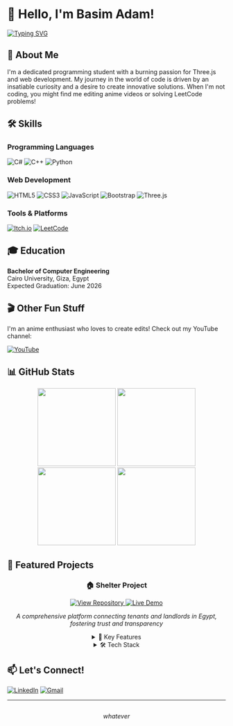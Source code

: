 # 👋 Hello, I'm Basim Adam!

[![Typing SVG](https://readme-typing-svg.herokuapp.com?font=Fira+Code&pause=1000&color=00F743&width=435&lines=Passionate+Programming+Student;Three.js+Enthusiast;Anime+Lover+and+Editor)](https://git.io/typing-svg)

## 🚀 About Me

I'm a dedicated programming student with a burning passion for Three.js and web development. My journey in the world of code is driven by an insatiable curiosity and a desire to create innovative solutions. When I'm not coding, you might find me editing anime videos or solving LeetCode problems!

## 🛠️ Skills

### Programming Languages
![C#](https://img.shields.io/badge/c%23-%23239120.svg?style=for-the-badge&logo=c-sharp&logoColor=white)
![C++](https://img.shields.io/badge/c++-%2300599C.svg?style=for-the-badge&logo=c%2B%2B&logoColor=white)
![Python](https://img.shields.io/badge/python-3670A0?style=for-the-badge&logo=python&logoColor=ffdd54)

### Web Development
![HTML5](https://img.shields.io/badge/html5-%23E34F26.svg?style=for-the-badge&logo=html5&logoColor=white)
![CSS3](https://img.shields.io/badge/css3-%231572B6.svg?style=for-the-badge&logo=css3&logoColor=white)
![JavaScript](https://img.shields.io/badge/javascript-%23323330.svg?style=for-the-badge&logo=javascript&logoColor=%23F7DF1E)
![Bootstrap](https://img.shields.io/badge/bootstrap-%23563D7C.svg?style=for-the-badge&logo=bootstrap&logoColor=white)
![Three.js](https://img.shields.io/badge/threejs-black?style=for-the-badge&logo=three.js&logoColor=white)

### Tools & Platforms
[![Itch.io](https://img.shields.io/badge/Itch-%23FF0B34.svg?style=for-the-badge&logo=Itch.io&logoColor=white)](https://bassemadam.itch.io/dango)
[![LeetCode](https://img.shields.io/badge/LeetCode-000000?style=for-the-badge&logo=LeetCode&logoColor=#d16c06)](https://leetcode.com/BassemAdam/)

## 🎓 Education

**Bachelor of Computer Engineering**  
Cairo University, Giza, Egypt  
Expected Graduation: June 2026

## 🎬 Other Fun Stuff

I'm an anime enthusiast who loves to create edits! Check out my YouTube channel:

[![YouTube](https://img.shields.io/badge/YouTube-%23FF0000.svg?style=for-the-badge&logo=YouTube&logoColor=white)](https://www.youtube.com/@RHGedits)

## 📊 GitHub Stats

<div align="center">
  <img height="180em" src="https://github-readme-stats.vercel.app/api?username=BassemAdam&show_icons=true&theme=radical&include_all_commits=true&count_private=true"/>
  <img height="180em" src="https://github-readme-stats.vercel.app/api/top-langs/?username=BassemAdam&layout=compact&langs_count=7&theme=radical"/>
</div>

<div align="center">
  <img height="180em" src="https://github-readme-streak-stats.herokuapp.com/?user=BassemAdam&theme=radical&hide_border=false"/>
  <img height="180em" src="https://github-profile-summary-cards.vercel.app/api/cards/profile-details?username=BassemAdam&theme=radical"/>
</div>

## 🌟 Featured Projects

<div align="center">
  <h3>🏠 Shelter Project</h3>
  <p>
    <a href="https://github.com/BassemAdam/Shelter">
      <img src="https://img.shields.io/badge/GitHub-View_Repository-2ea44f?style=for-the-badge&logo=github" alt="View Repository">
    </a>
    <a href="https://shelter.prod.demoday.us/">
      <img src="https://img.shields.io/badge/Live-Demo-FF6600?style=for-the-badge&logo=internetexplorer&logoColor=white" alt="Live Demo">
    </a>
  </p>
  <p><i>A comprehensive platform connecting tenants and landlords in Egypt, fostering trust and transparency</i></p>
  <details>
    <summary>📌 Key Features</summary>
    <ul>
      <li>🏠 Listings for rental properties</li>
      <li>🤝 Secure tenant-landlord communication</li>
      <li>📄 Digital lease agreements</li>
      <li>📊 Analytics for property performance</li>
      <li>📱 Optimized for mobile and desktop use</li>
    </ul>
  </details>
  <details>
    <summary>🛠️ Tech Stack</summary>
    <p>
      <img src="https://img.shields.io/badge/JavaScript-F7DF1E?style=for-the-badge&logo=javascript&logoColor=black" alt="JavaScript">
      <img src="https://img.shields.io/badge/React-61DAFB?style=for-the-badge&logo=react&logoColor=black" alt="React">
      <img src="https://img.shields.io/badge/Node.js-339933?style=for-the-badge&logo=nodedotjs&logoColor=white" alt="Node.js">
      <img src="https://img.shields.io/badge/Express-000000?style=for-the-badge&logo=express&logoColor=white" alt="Express">
      <img src="https://img.shields.io/badge/MongoDB-47A248?style=for-the-badge&logo=mongodb&logoColor=white" alt="MongoDB">
    </p>
  </details>
</div>

<!-- (Subsequent sections remain unchanged) -->


## 📫 Let's Connect!

[![LinkedIn](https://img.shields.io/badge/linkedin-%230077B5.svg?style=for-the-badge&logo=linkedin&logoColor=white)](https://www.linkedin.com/in/bassemadam/)
[![Gmail](https://img.shields.io/badge/Gmail-D14836?style=for-the-badge&logo=gmail&logoColor=white)](mailto:basim.s.zeenelabdeen@gmail.com)

---

<p align="center">
  <img src="https://komarev.com/ghpvc/?username=BasimAdam&style=flat-square&color=blue" alt=""/>
</p>

<p align="center">
  <i>whatever</i>
</p>
